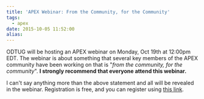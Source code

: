 ```yaml
---
title: 'APEX Webinar: From the Community, for the Community'
tags:
  - apex
date: 2015-10-05 11:52:00
alias:
---
```


ODTUG will be hosting an APEX webinar on Monday, Oct 19th at 12:00pm EDT. The webinar is about something that several key members of the APEX community have been working on that is "_from the community, for the community_". **I strongly recommend that everyone attend this webinar.**

I can't say anything more than the above statement and all will be revealed in the webinar. Registration is free, and you can register using [this link](https://attendee.gotowebinar.com/register/5033519521597802241).

